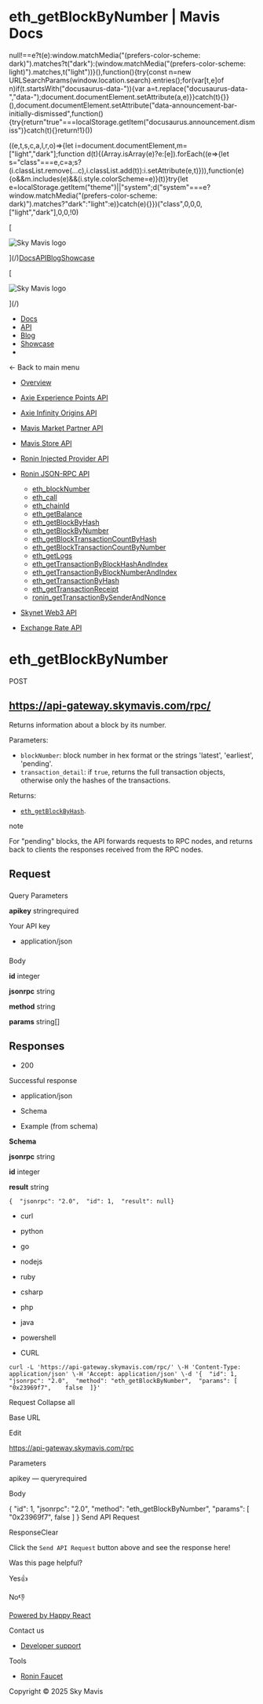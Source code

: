 # eth_getBlockByNumber | Mavis Docs

null!==e?t(e):window.matchMedia("(prefers-color-scheme: dark)").matches?t("dark"):(window.matchMedia("(prefers-color-scheme: light)").matches,t("light"))}(),function(){try{const n=new URLSearchParams(window.location.search).entries();for(var\[t,e\]of n)if(t.startsWith("docusaurus-data-")){var a=t.replace("docusaurus-data-","data-");document.documentElement.setAttribute(a,e)}}catch(t){}}(),document.documentElement.setAttribute("data-announcement-bar-initially-dismissed",function(){try{return"true"===localStorage.getItem("docusaurus.announcement.dismiss")}catch(t){}return!1}())

((e,t,s,c,a,l,r,o)=>{let i=document.documentElement,m=\["light","dark"\];function d(t){(Array.isArray(e)?e:\[e\]).forEach((e=>{let s="class"===e,c=a;s?(i.classList.remove(...c),i.classList.add(t)):i.setAttribute(e,t)})),function(e){o&&m.includes(e)&&(i.style.colorScheme=e)}(t)}try{let e=localStorage.getItem("theme")||"system";d("system"===e?window.matchMedia("(prefers-color-scheme: dark)").matches?"dark":"light":e)}catch(e){}})("class",0,0,0,\["light","dark"\],0,0,!0)

[

![Sky Mavis logo](/img/logo-dark.png)

](/)[Docs](/)[API](/api)[Blog](/blog)[Showcase](/showcase)

[

![Sky Mavis logo](/img/logo-dark.png)

](/)

-   [Docs](/)
-   [API](/api)
-   [Blog](/blog)
-   [Showcase](/showcase)
-   

← Back to main menu

-   [Overview](/api)
    
-   [Axie Experience Points API](/api/axp/axp-endpoints)
    
-   [Axie Infinity Origins API](/api/origins/origins-endpoints)
    
-   [Mavis Market Partner API](/api/mavis-market/mavis-market-partner-api)
    
-   [Mavis Store API](/api/mavis-store)
-   [Ronin Injected Provider API](/api/wallet/injected-provider)
-   [Ronin JSON-RPC API](/api/rpc/ronin-json-rpc)
    
    -   [eth\_blockNumber](/api/rpc/eth-block-number)
    -   [eth\_call](/api/rpc/eth-call)
    -   [eth\_chainId](/api/rpc/eth-chain-id)
    -   [eth\_getBalance](/api/rpc/eth-get-balance)
    -   [eth\_getBlockByHash](/api/rpc/eth-get-block-by-hash)
    -   [eth\_getBlockByNumber](/api/rpc/eth-get-block-by-number)
    -   [eth\_getBlockTransactionCountByHash](/api/rpc/eth-get-block-transaction-count-by-hash)
    -   [eth\_getBlockTransactionCountByNumber](/api/rpc/eth-get-block-transaction-count-by-number)
    -   [eth\_getLogs](/api/rpc/eth-get-logs)
    -   [eth\_getTransactionByBlockHashAndIndex](/api/rpc/eth-get-transaction-by-block-hash-and-index)
    -   [eth\_getTransactionByBlockNumberAndIndex](/api/rpc/eth-get-transaction-by-block-number-and-index)
    -   [eth\_getTransactionByHash](/api/rpc/eth-get-transaction-by-hash)
    -   [eth\_getTransactionReceipt](/api/rpc/eth-get-transaction-receipt)
    -   [ronin\_getTransactionBySenderAndNonce](/api/rpc/ronin-get-transaction-by-sender-and-nonce)
-   [Skynet Web3 API](/api/web3/skynet-web-3-api)
    
-   [Exchange Rate API](/api/exchange-rate/skymavis-exchangerate-api)
    

# eth\_getBlockByNumber

POST 

## https://api-gateway.skymavis.com/rpc/

Returns information about a block by its number.

Parameters:

-   `blockNumber`: block number in hex format or the strings 'latest', 'earliest', 'pending'.
-   `transaction_detail`: if `true`, returns the full transaction objects, otherwise only the hashes of the transactions.

Returns:

-   [`eth_getBlockByHash`](/api/rpc/eth-get-block-by-hash).

note

For "pending" blocks, the API forwards requests to RPC nodes, and returns back to clients the responses received from the RPC nodes.

## Request[​](/api/rpc/eth-get-block-by-number#request "Direct link to Request")

### 

Query Parameters

**apikey** stringrequired

Your API key

-   application/json

### 

Body

**id** integer

**jsonrpc** string

**method** string

**params** string\[\]

## Responses[​](/api/rpc/eth-get-block-by-number#responses "Direct link to Responses")

-   200

Successful response

-   application/json

-   Schema
-   Example (from schema)

**Schema**

**jsonrpc** string

**id** integer

**result** string

```
{  "jsonrpc": "2.0",  "id": 1,  "result": null}
```

-   curl
-   python
-   go
-   nodejs
-   ruby
-   csharp
-   php
-   java
-   powershell

-   CURL

```
curl -L 'https://api-gateway.skymavis.com/rpc/' \-H 'Content-Type: application/json' \-H 'Accept: application/json' \-d '{  "id": 1,  "jsonrpc": "2.0",  "method": "eth_getBlockByNumber",  "params": [    "0x23969f7",    false  ]}'
```

Request Collapse all

Base URL

Edit

https://api-gateway.skymavis.com/rpc

Parameters

apikey — queryrequired

Body

{
  "id": 1,  "jsonrpc": "2.0",  "method": "eth\_getBlockByNumber",  "params": \[    "0x23969f7",    false  \]
}
Send API Request

ResponseClear

Click the `Send API Request` button above and see the response here!

Was this page helpful?

Yes👍

No👎

[Powered by Happy React](https://happyreact.com/?utm_source=https://docs.skymavis.com&utm_medium=widget&utm_campaign=footer)

Contact us

-   [Developer support](mailto:developersupport@skymavis.com)

Tools

-   [Ronin Faucet](https://faucet.roninchain.com/)

Copyright © 2025 Sky Mavis
